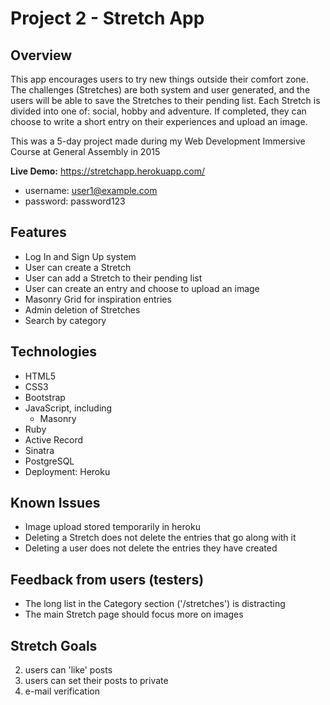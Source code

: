 # Project 2 - Stretch App

## Overview

This app encourages users to try new things outside their comfort zone. The challenges (Stretches) are both system and user generated, and the users will be able to save the Stretches to their pending list. Each Stretch is divided into one of: social, hobby and adventure. If completed, they can choose to write a short entry on their experiences and upload an image.

This was a 5-day project made during my Web Development Immersive Course at General Assembly in 2015

<b>Live Demo:</b> https://stretchapp.herokuapp.com/
+ username: user1@example.com
+ password: password123

## Features

+ Log In and Sign Up system
+ User can create a Stretch
+ User can add a Stretch to their pending list
+ User can create an entry and choose to upload an image 
+ Masonry Grid for inspiration entries
+ Admin deletion of Stretches
+ Search by category

## Technologies


+ HTML5
+ CSS3
+ Bootstrap
+ JavaScript, including
  - Masonry
+ Ruby
+ Active Record
+ Sinatra
+ PostgreSQL
+ Deployment: Heroku

## Known Issues

+ Image upload stored temporarily in heroku
+ Deleting a Stretch does not delete the entries that go along with it
+ Deleting a user does not delete the entries they have created

## Feedback from users (testers)
+ The long list in the Category section ('/stretches') is distracting
+ The main Stretch page should focus more on images

## Stretch Goals
2. users can 'like' posts
2. users can set their posts to private
3. e-mail verification
